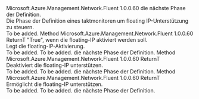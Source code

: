 <Type Name="IWithFloatingIP&lt;ReturnT&gt;" FullName="Microsoft.Azure.Management.Network.Fluent.HasFloatingIP.Definition.IWithFloatingIP&lt;ReturnT&gt;">
  <TypeSignature Language="C#" Value="public interface IWithFloatingIP&lt;ReturnT&gt;" />
  <TypeSignature Language="ILAsm" Value=".class public interface auto ansi abstract IWithFloatingIP`1&lt;ReturnT&gt;" />
  <TypeSignature Language="DocId" Value="T:Microsoft.Azure.Management.Network.Fluent.HasFloatingIP.Definition.IWithFloatingIP`1" />
  <TypeSignature Language="VB.NET" Value="Public Interface IWithFloatingIP(Of ReturnT)" />
  <TypeSignature Language="F#" Value="type IWithFloatingIP&lt;'ReturnT&gt; = interface" />
  <AssemblyInfo>
    <AssemblyName>Microsoft.Azure.Management.Network.Fluent</AssemblyName>
    <AssemblyVersion>1.0.0.60</AssemblyVersion>
  </AssemblyInfo>
  <TypeParameters>
    <TypeParameter Name="ReturnT" />
  </TypeParameters>
  <Interfaces />
  <Docs>
    <typeparam name="ReturnT">die nächste Phase der Definition.</typeparam>
    <summary>
            Die Phase der Definition eines taktmonitoren um floating IP-Unterstützung zu steuern.
            </summary>
    <remarks>To be added.</remarks>
  </Docs>
  <Members>
    <Member MemberName="WithFloatingIP">
      <MemberSignature Language="C#" Value="public ReturnT WithFloatingIP (bool enabled);" />
      <MemberSignature Language="ILAsm" Value=".method public hidebysig newslot virtual instance !ReturnT WithFloatingIP(bool enabled) cil managed" />
      <MemberSignature Language="DocId" Value="M:Microsoft.Azure.Management.Network.Fluent.HasFloatingIP.Definition.IWithFloatingIP`1.WithFloatingIP(System.Boolean)" />
      <MemberSignature Language="VB.NET" Value="Public Function WithFloatingIP (enabled As Boolean) As ReturnT" />
      <MemberSignature Language="F#" Value="abstract member WithFloatingIP : bool -&gt; 'ReturnT" Usage="iWithFloatingIP.WithFloatingIP enabled" />
      <MemberType>Method</MemberType>
      <AssemblyInfo>
        <AssemblyName>Microsoft.Azure.Management.Network.Fluent</AssemblyName>
        <AssemblyVersion>1.0.0.60</AssemblyVersion>
      </AssemblyInfo>
      <ReturnValue>
        <ReturnType>ReturnT</ReturnType>
      </ReturnValue>
      <Parameters>
        <Parameter Name="enabled" Type="System.Boolean" />
      </Parameters>
      <Docs>
        <param name="enabled">"True", wenn die floating-IP aktiviert werden soll.</param>
        <summary>
            Legt die floating-IP-Aktivierung.
            </summary>
        <returns>To be added.</returns>
        <remarks>To be added.</remarks>
        <return>die nächste Phase der Definition.</return>
      </Docs>
    </Member>
    <Member MemberName="WithFloatingIPDisabled">
      <MemberSignature Language="C#" Value="public ReturnT WithFloatingIPDisabled ();" />
      <MemberSignature Language="ILAsm" Value=".method public hidebysig newslot virtual instance !ReturnT WithFloatingIPDisabled() cil managed" />
      <MemberSignature Language="DocId" Value="M:Microsoft.Azure.Management.Network.Fluent.HasFloatingIP.Definition.IWithFloatingIP`1.WithFloatingIPDisabled" />
      <MemberSignature Language="VB.NET" Value="Public Function WithFloatingIPDisabled () As ReturnT" />
      <MemberSignature Language="F#" Value="abstract member WithFloatingIPDisabled : unit -&gt; 'ReturnT" Usage="iWithFloatingIP.WithFloatingIPDisabled " />
      <MemberType>Method</MemberType>
      <AssemblyInfo>
        <AssemblyName>Microsoft.Azure.Management.Network.Fluent</AssemblyName>
        <AssemblyVersion>1.0.0.60</AssemblyVersion>
      </AssemblyInfo>
      <ReturnValue>
        <ReturnType>ReturnT</ReturnType>
      </ReturnValue>
      <Parameters />
      <Docs>
        <summary>
            Deaktiviert die floating-IP unterstützen.
            </summary>
        <returns>To be added.</returns>
        <remarks>To be added.</remarks>
        <return>die nächste Phase der Definition.</return>
      </Docs>
    </Member>
    <Member MemberName="WithFloatingIPEnabled">
      <MemberSignature Language="C#" Value="public ReturnT WithFloatingIPEnabled ();" />
      <MemberSignature Language="ILAsm" Value=".method public hidebysig newslot virtual instance !ReturnT WithFloatingIPEnabled() cil managed" />
      <MemberSignature Language="DocId" Value="M:Microsoft.Azure.Management.Network.Fluent.HasFloatingIP.Definition.IWithFloatingIP`1.WithFloatingIPEnabled" />
      <MemberSignature Language="VB.NET" Value="Public Function WithFloatingIPEnabled () As ReturnT" />
      <MemberSignature Language="F#" Value="abstract member WithFloatingIPEnabled : unit -&gt; 'ReturnT" Usage="iWithFloatingIP.WithFloatingIPEnabled " />
      <MemberType>Method</MemberType>
      <AssemblyInfo>
        <AssemblyName>Microsoft.Azure.Management.Network.Fluent</AssemblyName>
        <AssemblyVersion>1.0.0.60</AssemblyVersion>
      </AssemblyInfo>
      <ReturnValue>
        <ReturnType>ReturnT</ReturnType>
      </ReturnValue>
      <Parameters />
      <Docs>
        <summary>
            Ermöglicht die floating-IP unterstützen.
            </summary>
        <returns>To be added.</returns>
        <remarks>To be added.</remarks>
        <return>die nächste Phase der Definition.</return>
      </Docs>
    </Member>
  </Members>
</Type>
